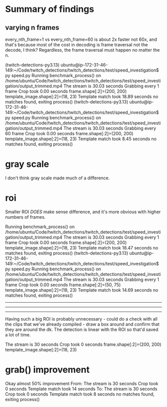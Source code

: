 # Summary of findings
## varying n frames
every_nth_frame=1
vs
every_nth_frame=60
is about 2x faster not 60x, and that's because most of the cost in decoding is frame traversal not the decode, I think? Regardless, the frame traversal must happen no matter the n.

(twitch-detections-py3.13) ubuntu@ip-172-31-46-149:~/Code/twitch_detections/twitch_detections/test/speed_investigation$ py speed.py 
Running benchmark_process() on /home/ubuntu/Code/twitch_detections/twitch_detections/test/speed_investigation/output_trimmed.mp4
The stream is 30.03 seconds
Grabbing every 1 frame
        Crop took 0.00 seconds
frame.shape[:2]=(200, 200)
template_image.shape[:2]=(18, 23)
        Template match took 18.89 seconds
        no matches found, exiting process()
(twitch-detections-py3.13) ubuntu@ip-172-31-46-149:~/Code/twitch_detections/twitch_detections/test/speed_investigation$ py speed.py 
Running benchmark_process() on /home/ubuntu/Code/twitch_detections/twitch_detections/test/speed_investigation/output_trimmed.mp4
The stream is 30.03 seconds
Grabbing every 60 frame
        Crop took 0.00 seconds
frame.shape[:2]=(200, 200)
template_image.shape[:2]=(18, 23)
        Template match took 8.45 seconds
        no matches found, exiting process()

# gray scale
I don't think gray scale made much of a difference.

# roi
Smaller ROI *DOES* make sense difference, and it's more obvious with higher numbers of frames.

Running benchmark_process() on /home/ubuntu/Code/twitch_detections/twitch_detections/test/speed_investigation/output_trimmed.mp4
The stream is 30.03 seconds
Grabbing every 1 frame
        Crop took 0.00 seconds
frame.shape[:2]=(200, 200)
template_image.shape[:2]=(18, 23)
        Template match took 18.47 seconds
        no matches found, exiting process()
(twitch-detections-py3.13) ubuntu@ip-172-31-46-149:~/Code/twitch_detections/twitch_detections/test/speed_investigation$ py speed.py 
Running benchmark_process() on /home/ubuntu/Code/twitch_detections/twitch_detections/test/speed_investigation/output_trimmed.mp4
The stream is 30.03 seconds
Grabbing every 1 frame
        Crop took 0.00 seconds
frame.shape[:2]=(50, 75)
template_image.shape[:2]=(18, 23)
        Template match took 14.69 seconds
        no matches found, exiting process()

----------------
----------------
----------------
Having such a big ROI is probably unnecessary - could do a check with all the clips that we've already compiled - draw a box around and confirm that they are around the dk. The detection is linear with the ROI so that'd saved a lot of time.

The stream is 30 seconds
        Crop took 0 seconds
frame.shape[:2]=(200, 200)
template_image.shape[:2]=(18, 23)

# grab() improvement
Okay almost 50% improvement
From:
The stream is 30 seconds
        Crop took 0 seconds
        Template match took 14 seconds
To:
The stream is 30 seconds
        Crop took 0 seconds
        Template match took 8 seconds
        no matches found, exiting process()